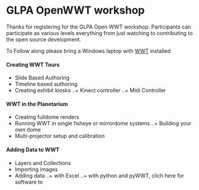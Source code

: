 #  GLPA OpenWWT workshop

Thanks for registering for the GLPA Open WWT workshop. Participants can participate as various levels everything from just watching to contributing to the open source development. 

To Follow along please bring a Windows laptop with [WWT](http://worldwidetelescope.org) installed

####  Creating WWT Tours
+  Slide Based Authoring
+  Timeline based authoring
+  Creating exhibit kiosks
..+  Kinect controller
..+  Midi Controller

#### WWT in the Planetarium
+  Creating fulldome renders
+  Running WWT in single fisheye or mirrordome systems
..+  Building your own dome
+  Multi-projector setup and calibration

#### Adding Data to WWT
+  Layers and Collections
+  Importing images
+  Adding data
..+  with Excel
..+  with python and pyWWT, clich here for software to 
